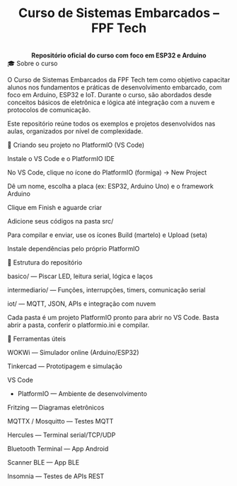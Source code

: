 <div align="center"> <h1>Curso de Sistemas Embarcados – FPF Tech</h1>  <br/> <b>Repositório oficial do curso com foco em ESP32 e Arduino</b> </div>
🎓 Sobre o curso

O Curso de Sistemas Embarcados da FPF Tech tem como objetivo capacitar alunos nos fundamentos e práticas de desenvolvimento embarcado, com foco em Arduino, ESP32 e IoT.
Durante o curso, são abordados desde conceitos básicos de eletrônica e lógica até integração com a nuvem e protocolos de comunicação.

Este repositório reúne todos os exemplos e projetos desenvolvidos nas aulas, organizados por nível de complexidade.

🚀 Criando seu projeto no PlatformIO (VS Code)

Instale o VS Code
 e o PlatformIO IDE

No VS Code, clique no ícone do PlatformIO (formiga) → New Project

Dê um nome, escolha a placa (ex: ESP32, Arduino Uno) e o framework Arduino

Clique em Finish e aguarde criar

Adicione seus códigos na pasta src/

Para compilar e enviar, use os ícones Build (martelo) e Upload (seta)

Instale dependências pelo próprio PlatformIO

📁 Estrutura do repositório

basico/ — Piscar LED, leitura serial, lógica e laços

intermediario/ — Funções, interrupções, timers, comunicação serial

iot/ — MQTT, JSON, APIs e integração com nuvem

Cada pasta é um projeto PlatformIO pronto para abrir no VS Code.
Basta abrir a pasta, conferir o platformio.ini e compilar.

🧰 Ferramentas úteis

WOKWi
 — Simulador online (Arduino/ESP32)

Tinkercad
 — Prototipagem e simulação

VS Code
 + PlatformIO
 — Ambiente de desenvolvimento

Fritzing
 — Diagramas eletrônicos

MQTTX
 / Mosquitto
 — Testes MQTT

Hercules
 — Terminal serial/TCP/UDP

Bluetooth Terminal
 — App Android

Scanner BLE
 — App BLE

Insomnia
 — Testes de APIs REST

